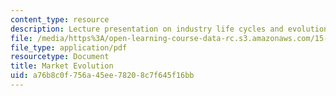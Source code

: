 ```yaml
---
content_type: resource
description: Lecture presentation on industry life cycles and evolution of markets.
file: /media/https%3A/open-learning-course-data-rc.s3.amazonaws.com/15-912-technology-strategy-fall-2008/a76b8c0f756a45ee78208c7f645f16bb_lec_04.pdf
file_type: application/pdf
resourcetype: Document
title: Market Evolution
uid: a76b8c0f-756a-45ee-7820-8c7f645f16bb
---
```

